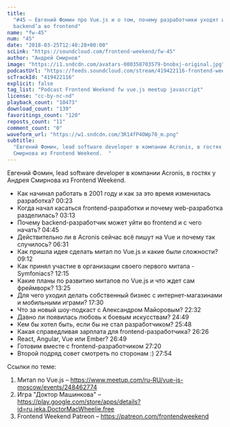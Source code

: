 ```yaml
---
title:
  "#45 – Евгений Фомин про Vue.js и о том, почему разработчики уходят из
  backend’а во frontend"
name: "fw-45"
num: "45"
date: "2018-03-25T12:40:28+00:00"
scLink: "https://soundcloud.com/frontend-weekend/fw-45"
author: "Андрей Смирнов"
image: "https://i1.sndcdn.com/avatars-000358703579-bnobxj-original.jpg"
podcastUrl: "https://feeds.soundcloud.com/stream/419422116-frontend-weekend-fw-45.m4a"
scTrackId: "419422116"
explicit: false
tag_list: "Podcast Frontend Weekend fw vue.js meetup javascript"
license: "cc-by-nc-nd"
playback_count: "10473"
download_count: "139"
favoritings_count: "120"
reposts_count: "11"
comment_count: "0"
waveform_url: "https://w1.sndcdn.com/3R14fP4OWp70_m.png"
subtitle:
  "Евгений Фомин, lead software developer в компании Acronis, в гостях у Андрея
  Смирнова из Frontend Weekend.  "
---
```


Евгений Фомин, lead software developer в компании Acronis, в гостях у Андрея
Смирнова из Frontend Weekend.

- Как начинал работать в 2001 году и как за это время изменилась разработка?
  <timecode sec="23">00:23</timecode>
- Когда начал касаться frontend-разработки и почему web-разработка разделилась?
  <timecode sec="193">03:13</timecode>
- Почему backend-разработчик может уйти во frontend и с чего начать?
  <timecode sec="285">04:45</timecode>
- Действительно ли в Acronis сейчас всё пишут на Vue и почему так случилось?
  <timecode sec="391">06:31</timecode>
- Как пришла идея сделать митап по Vue.js и какие были сложности?
  <timecode sec="552">09:12</timecode>
- Как принял участие в организации своего первого митапа - Symfoniacs?
  <timecode sec="735">12:15</timecode>
- Какие планы по развитию митапов по Vue.js и что ждет сам фреймворк?
  <timecode sec="805">13:25</timecode>
- Для чего уходил делать собственный бизнес с интернет-магазинами и мобильными
  играми? <timecode sec="1050">17:30</timecode>
- Что за новый шоу-подкаст с Александром Майоровым?
  <timecode sec="1352">22:32</timecode>
- Давно ли появилась любовь к боевым искусствам?
  <timecode sec="1489">24:49</timecode>
- Кем бы хотел быть, если бы не стал разработчиком?
  <timecode sec="1548">25:48</timecode>
- Какая справедливая зарплата для frontend-разработчика?
  <timecode sec="1586">26:26</timecode>
- React, Angular, Vue или Ember? <timecode sec="1609">26:49</timecode>
- Готовим вместе с frontend-разработчиком <timecode sec="1640">27:20</timecode>
- Второй подряд совет смотреть по сторонам :)
  <timecode sec="1674">27:54</timecode>

Ссылки по теме:

1. Митап по Vue.js –
   <https://www.meetup.com/ru-RU/vue-js-moscow/events/248462774>
2. Игра "Доктор Машинкова" –
   <https://play.google.com/store/apps/details?id=ru.jeka.DoctorMacWheelie.free>
3. Frontend Weekend Patreon – <https://patreon.com/frontendweekend>
